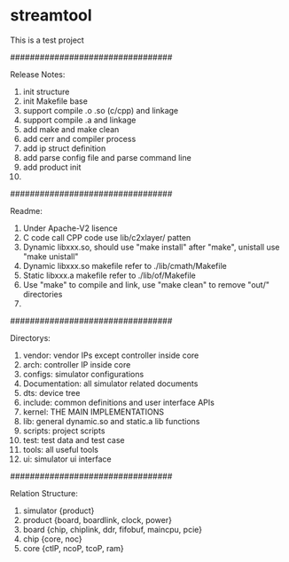 # streamtool
This is a test project

#################################

Release Notes:
1. init structure
2. init Makefile base
3. support compile .o .so (c/cpp) and linkage
4. support compile .a and linkage
5. add make and make clean
6. add cerr and compiler process
7. add ip struct definition
8. add parse config file and parse command line
9. add product init
10.

#################################

Readme:
1. Under Apache-V2 lisence
2. C code call CPP code use lib/c2xlayer/ patten
3. Dynamic libxxx.so, should use "make install" after "make", unistall use "make unistall"
4. Dynamic libxxx.so makefile refer to ./lib/cmath/Makefile
5. Static libxxx.a makefile refer to ./lib/of/Makefile
6. Use "make" to compile and link, use "make clean" to remove "out/" directories
7. 

#################################

Directorys:
1. vendor:        vendor IPs except controller inside core
2. arch:          controller IP inside core
3. configs:       simulator configurations
4. Documentation: all simulator related documents
5. dts:           device tree 
6. include:       common definitions and user interface APIs
7. kernel:        THE MAIN IMPLEMENTATIONS
8. lib:           general dynamic.so and static.a lib functions
9. scripts:       project scripts
10. test:         test data and test case
11. tools:        all useful tools
12. ui:           simulator ui interface

#################################

Relation Structure:
1. simulator {product}
2. product {board, boardlink, clock, power}
3. board {chip, chiplink, ddr, fifobuf, maincpu, pcie}
4. chip {core, noc}
5. core {ctlP, ncoP, tcoP, ram}
